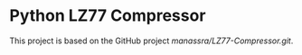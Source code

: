 # Python LZ77 Compressor

This project is based on the GitHub project _manassra/LZ77-Compressor.git_.
